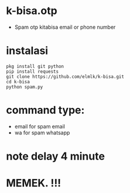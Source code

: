# k-bisa.otp
* Spam otp kitabisa email or phone number

# instalasi
```
pkg install git python
pip install requests
git clone https://github.com/elmlk/k-bisa.git
cd k-bisa
python spam.py

```
# command type:

* email for spam email
* wa for spam whatsapp

# note delay 4 minute
# MEMEK. !!!
